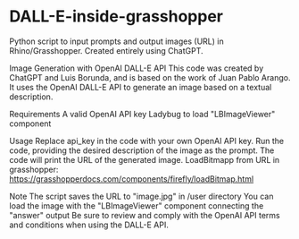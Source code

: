 # DALL-E-inside-grasshopper
Python script to input prompts and output images (URL) in Rhino/Grasshopper. Created entirely using ChatGPT.

Image Generation with OpenAI DALL-E API
This code was created by ChatGPT and Luis Borunda, and is based on the work of Juan Pablo Arango. It uses the OpenAI DALL-E API to generate an image based on a textual description.

Requirements
A valid OpenAI API key
Ladybug to load "LBImageViewer" component

Usage
Replace api_key in the code with your own OpenAI API key.
Run the code, providing the desired description of the image as the prompt.
The code will print the URL of the generated image.
LoadBitmapp from URL in grasshopper: https://grasshopperdocs.com/components/firefly/loadBitmap.html




Note
The script saves the URL to "image.jpg" in /user directory
You can load the image with the "LBImageViewer" component connecting the "answer" output
Be sure to review and comply with the OpenAI API terms and conditions when using the DALL-E API.
